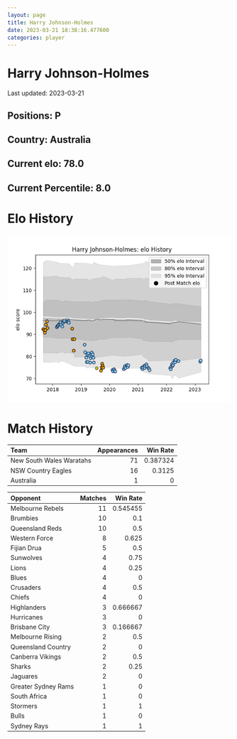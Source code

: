 ```yaml
---  
layout: page  
title: Harry Johnson-Holmes  
date: 2023-03-21 18:38:16.477600  
categories: player  
---
```

# Harry Johnson-Holmes


Last updated: 2023-03-21
## Positions: P

## Country: Australia

## Current elo: 78.0

## Current Percentile: 8.0

# Elo History


![elo history](history_HarryJohnson-Holmes.png)
# Match History


| Team                     |   Appearances |   Win Rate |
|:-------------------------|--------------:|-----------:|
| New South Wales Waratahs |            71 |   0.387324 |
| NSW Country Eagles       |            16 |   0.3125   |
| Australia                |             1 |   0        |

| Opponent            |   Matches |   Win Rate |
|:--------------------|----------:|-----------:|
| Melbourne Rebels    |        11 |   0.545455 |
| Brumbies            |        10 |   0.1      |
| Queensland Reds     |        10 |   0.5      |
| Western Force       |         8 |   0.625    |
| Fijian Drua         |         5 |   0.5      |
| Sunwolves           |         4 |   0.75     |
| Lions               |         4 |   0.25     |
| Blues               |         4 |   0        |
| Crusaders           |         4 |   0.5      |
| Chiefs              |         4 |   0        |
| Highlanders         |         3 |   0.666667 |
| Hurricanes          |         3 |   0        |
| Brisbane City       |         3 |   0.166667 |
| Melbourne Rising    |         2 |   0.5      |
| Queensland Country  |         2 |   0        |
| Canberra Vikings    |         2 |   0.5      |
| Sharks              |         2 |   0.25     |
| Jaguares            |         2 |   0        |
| Greater Sydney Rams |         1 |   0        |
| South Africa        |         1 |   0        |
| Stormers            |         1 |   1        |
| Bulls               |         1 |   0        |
| Sydney Rays         |         1 |   1        |